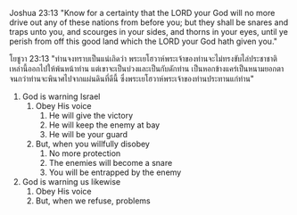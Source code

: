 Joshua 23:13 "Know for a certainty that the LORD your God will no more drive out any of these nations from before you; but they shall be snares and traps unto you, and scourges in your sides, and thorns in your eyes, until ye perish from off this good land which the LORD your God hath given you."

โยชูวา 23:13 "ท่านจงทราบเป็นแน่เถิดว่า พระเยโฮวาห์พระเจ้าของท่านจะไม่ทรงขับไล่ประชาชาติเหล่านี้ออกไปให้พ้นหน้าท่าน แต่เขาจะเป็นบ่วงและเป็นกับดักท่าน เป็นหอกข้างแคร่เป็นหนามยอกตา จนกว่าท่านจะพินาศไปจากแผ่นดินที่ดีนี้ ซึ่งพระเยโฮวาห์พระเจ้าของท่านประทานแก่ท่าน"

1. God is warning Israel
   1. Obey His voice
      1. He will give the victory
      2. He will keep the enemy at bay
      3. He will be your guard
   2. But, when you willfully disobey
      1. No more protection
      2. The enemies will become a snare
      3. You will be entrapped by the enemy
2. God is warning us likewise
   1. Obey His voice
   2. But, when we refuse, problems